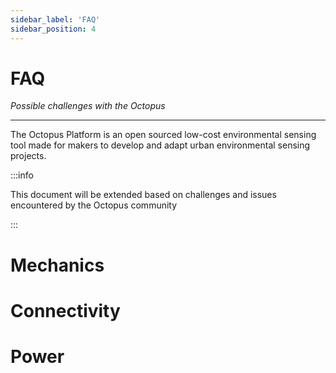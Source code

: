 ```yaml
---
sidebar_label: 'FAQ'
sidebar_position: 4
---
```



# FAQ

_Possible challenges with the Octopus_


---

The Octopus Platform is an open sourced low-cost environmental sensing tool made for makers to develop and adapt urban environmental sensing projects.

:::info


This document will be extended based on challenges and issues encountered by the Octopus community 


:::



# Mechanics


# Connectivity

# Power

